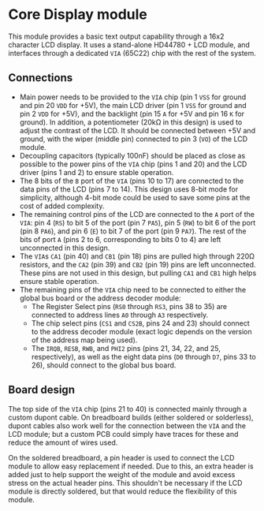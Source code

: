 # Core Display module

This module provides a basic text output capability through a 16x2 character LCD display. It uses a stand-alone HD44780 + LCD module, and interfaces through a dedicated `VIA` (65C22) chip with the rest of the system.

## Connections

- Main power needs to be provided to the `VIA` chip (pin 1 `VSS` for ground and pin 20 `VDD` for +5V), the main LCD driver (pin 1 `VSS` for ground and pin 2 `VDD` for +5V), and the backlight (pin 15 `A` for +5V and pin 16 `K` for ground). In addition, a potentiometer (20kΩ in this design) is used to adjust the contrast of the LCD. It should be connected between +5V and ground, with the wiper (middle pin) connected to pin 3 (`VO`) of the LCD module.
- Decoupling capacitors (typically 100nF) should be placed as close as possible to the power pins of the `VIA` chip (pins 1 and 20) and the LCD driver (pins 1 and 2) to ensure stable operation.
- The 8 bits of the `B` port of the `VIA` (pins 10 to 17) are connected to the data pins of the LCD (pins 7 to 14). This design uses 8-bit mode for simplicity, although 4-bit mode could be used to save some pins at the cost of added complexity.
- The remaining control pins of the LCD are connected to the `A` port of the `VIA`: pin 4 (`RS`) to bit 5 of the port (pin 7 `PA5`), pin 5 (`RW`) to bit 6 of the port (pin 8 `PA6`), and pin 6 (`E`) to bit 7 of the port (pin 9 `PA7`). The rest of the bits of port `A` (pins 2 to 6, corresponding to bits 0 to 4) are left unconnected in this design.
- The `VIA`s `CA1` (pin 40) and `CB1` (pin 18) pins are pulled high through 220Ω resistors, and the `CA2` (pin 39) and `CB2` (pin 19) pins are left unconnected. These pins are not used in this design, but pulling `CA1` and `CB1` high helps ensure stable operation.
- The remaining pins of the `VIA` chip need to be connected to either the global bus board or the address decoder module:
  - The Register Select pins (`RS0` through `RS3`, pins 38 to 35) are connected to address lines `A0` through `A3` respectively.
  - The chip select pins (`CS1` and `CS2B`, pins 24 and 23) should connect to the address decoder module (exact logic depends on the version of the address map being used).
  - The `IRQB`, `RESB`, `RWB`, and `PHI2` pins (pins 21, 34, 22, and 25, respectively), as well as the eight data pins (`D0` through `D7`, pins 33 to 26), should connect to the global bus board.

## Board design

The top side of the `VIA` chip (pins 21 to 40) is connected mainly through a custom dupont cable. On breadboard builds (either soldered or solderless), dupont cables also work well for the connection between the `VIA` and the LCD module; but a custom PCB could simply have traces for these and reduce the amount of wires used.

On the soldered breadboard, a pin header is used to connect the LCD module to allow easy replacement if needed. Due to this, an extra header is added just to help support the weight of the module and avoid excess stress on the actual header pins. This shouldn't be necessary if the LCD module is directly soldered, but that would reduce the flexibility of this module.